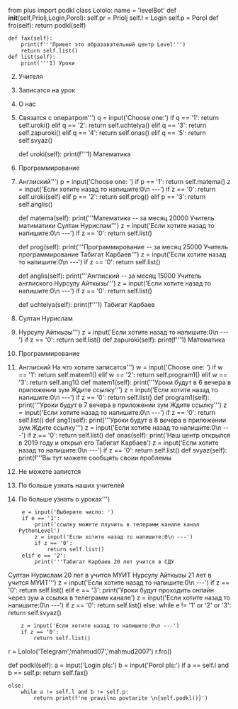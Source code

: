 from plus import podkl
class Lololo:
    name = 'levelBot'
    def __init__(self,Priolj,Login,Porol):
        self.pr = Priolj
        self.l = Login
        self.p = Porol
    def fro(self):
        return podkl(self)

    def fax(self):
        print(f'''Привет это образавательный центр Level''')
        return self.list()
    def list(self):
        print('''1) Уроки
2) Учителя
3) Записатся на урок
4) О нас
5) Связатся с оператроm''')
        q = input('Choose one:')
        if q == '1':
            return self.uroki()
        elif q == '2':
            return self.uchtelya()
        elif q == '3':
            return self.zapuroki()
        elif q == '4':
            return self.onas()
        elif q == '5':
            return self.svyaz()





    def uroki(self):
        print(f'''1) Математика
2) Программирование
3) Англиский''')
        p = input('Choose  one: ')
        if p == '1':
            return self.matema()
            z = input('Если хотите назад то напишите:0\n ---')
            if z == '0':
                return self.uroki(self)
        elif p == '2':
            return self.prog()
        elif p == '3':
            return self.anglis()

    def matema(self):
        print('''Математика -- за месяц 20000
Учитель матиматики Султан Нурислам''')
        z = input('Если хотите назад то напишите:0\n ---')
        if z == '0':
            return self.list()


    def prog(self):
        print('''Программирование -- за месяц 25000
Учитель программирование Табигат Карбаев''')
        z = input('Если хотите назад то напишите:0\n ---')
        if z == '0':
            return self.list()

    def anglis(self):
        print('''Англиский -- за месяц 15000
Учитель англиского Нурсулу Айткызы''')
        z = input('Если хотите назад то напишите:0\n ---')
        if z == '0':
            return self.list()

    def uchtelya(self):
        print(f'''1) Табигат Карбаев
2) Султан Нурислам
3) Нурсулу Айткызы''')
        z = input('Если хотите назад то напишите:0\n ---')
        if z == '0':
            return self.list()
    def zapuroki(self):
        print(f'''1) Математика
2) Программирование
3) Англиский
На что хотите записатся''')
        w = input('Choose one: ')
        if w == '1':
            return self.matem1()
        elif w == '2':
            return self.program1()
        elif w == '3':
            return self.ang1()
    def matem1(self):
        print('''Уроки будут в 6 вечера в приложении зум
Ждите ссылку''')
        z = input('Если хотите назад то напишите:0\n ---')
        if z == '0':
            return self.list()
    def program1(self):
        print('''Уроки будут в 7 вечера в приложении зум
Ждите ссылку''')
        z = input('Если хотите назад то напишите:0\n ---')
        if z == '0':
            return self.list()
    def ang1(self):
        print('''Уроки будут в 8 вечера в приложении зум
Ждите ссылку''')
        z = input('Если хотите назад то напишите:0\n ---')
        if z == '0':
            return self.list()
    def onas(self):
        print('Наш центр открылся в 2019 году и открыл его Табигат Карбаев')
        z = input('Если хотите назад то напишите:0\n ---')
        if z == '0':
            return self.list()
    def svyaz(self):
        print(f'''Вы тут можете сообщять своии проблемы
1) Не можете запистся
2) По больше узнать наших учителей
3) По больше узнать о уроках''')

        e = input('Выберите число: ')
        if e == '1':
            print('ссылку можете плучить в телерамм канале канал PythonLevel')
            z = input('Если хотите назад то напишите:0\n ---')
            if z == '0':
                return self.list()
        elif e == '2':
            print('''Табигат Карбаев 20 лет учится в СДУ
Султан Нурислам 20 лет в учится МУИТ
Нурсулу Айткызы 21 лет в учится МУИТ''')
            z = input('Если хотите назад то напишите:0\n ---')
            if z == '0':
                return self.list()
        elif e == '3':
            print('Уроки будут проходить онлайн через зум а ссылка в телеграмм канале')
            z = input('Если хотите назад то напишите:0\n ---')
            if z == '0':
                return self.list()
        else:
            while e != '1' or '2' or '3':
                return self.svyaz()

        z = input('Если хотите назад то напишите:0\n ---')
        if z == '0':
            return self.list()



r = Lololo('Telegram','mahmud07','mahmud2007')
r.fro()



def podkl(self):
    a = input('Login pls:')
    b = input('Porol pls:')
    if a == self.l and b == self.p:
        return self.fax()

    else:
        while a != self.l and b != self.p:
            return print(f'ne pravilno povtarite \n{self.podkl()}')
